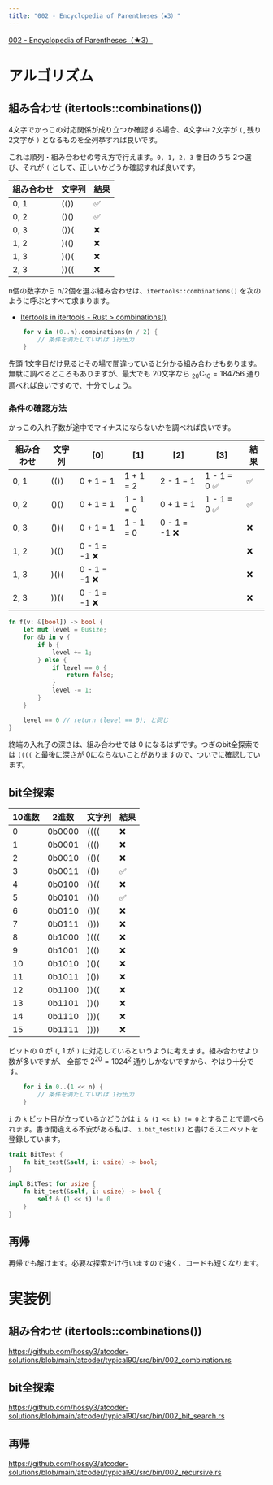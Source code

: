 ```yaml
---
title: "002 - Encyclopedia of Parentheses（★3）"
---
```


[002 \- Encyclopedia of Parentheses（★3）](https://atcoder.jp/contests/typical90/tasks/typical90_b)


# アルゴリズム

## 組み合わせ (itertools::combinations())

4文字でかっこの対応関係が成り立つか確認する場合、4文字中 2文字が `(`, 残り 2文字が `)` となるものを全列挙すれば良いです。

これは順列・組み合わせの考え方で行えます。`0, 1, 2, 3` 番目のうち 2つ選び、それが `(` として、正しいかどうか確認すれば良いです。

|組み合わせ|文字列|結果|
|---|---|---|
|0, 1|(())|✅|
|0, 2|()()|✅|
|0, 3|())(|❌|
|1, 2|)(()|❌|
|1, 3|)()(|❌|
|2, 3|))((|❌|

n個の数字から n/2個を選ぶ組み合わせは、`itertools::combinations()` を次のように呼ぶとすべて求まります。

* [Itertools in itertools \- Rust > combinations()](https://docs.rs/itertools/latest/itertools/trait.Itertools.html#method.combinations)

```rust
    for v in (0..n).combinations(n / 2) {
        // 条件を満たしていれば 1行出力
    }
```

先頭 1文字目だけ見るとその場で間違っていると分かる組み合わせもあります。無駄に調べるところもありますが、最大でも 20文字なら ${}_20 \mathrm{ C }_10 = 184756$ 通り調べれば良いですので、十分でしょう。

### 条件の確認方法

かっこの入れ子数が途中でマイナスにならないかを調べれば良いです。

|組み合わせ|文字列|[0]|[1]|[2]|[3]|結果|
|---|---|---|---|---|---|---|
|0, 1|(())|0 + 1 = 1|1 + 1 = 2|2 - 1 = 1|1 - 1 = 0 ✅|✅|
|0, 2|()()|0 + 1 = 1|1 - 1 = 0|0 + 1 = 1|1 - 1 = 0 ✅|✅|
|0, 3|())(|0 + 1 = 1|1 - 1 = 0|0 - 1 = -1 ❌||❌|
|1, 2|)(()|0 - 1 = -1 ❌||||❌|
|1, 3|)()(|0 - 1 = -1 ❌||||❌|
|2, 3|))((|0 - 1 = -1 ❌||||❌|

```rust
fn f(v: &[bool]) -> bool {
    let mut level = 0usize;
    for &b in v {
        if b {
            level += 1;
        } else {
            if level == 0 {
                return false;
            }
            level -= 1;
        }
    }

    level == 0 // return (level == 0); と同じ
}
```

終端の入れ子の深さは、組み合わせでは 0 になるはずです。つぎのbit全探索では `((((` と最後に深さが 0にならないことがありますので、ついでに確認しています。


## bit全探索

|10進数|2進数|文字列|結果|
|---|---|---|---|
|0|0b0000|((((|❌|
|1|0b0001|((()|❌|
|2|0b0010|(()(|❌|
|3|0b0011|(())|✅|
|4|0b0100|()((|❌|
|5|0b0101|()()|✅|
|6|0b0110|())(|❌|
|7|0b0111|()))|❌|
|8|0b1000|)(((|❌|
|9|0b1001|)(()|❌|
|10|0b1010|)()(|❌|
|11|0b1011|)())|❌|
|12|0b1100|))((|❌|
|13|0b1101|))()|❌|
|14|0b1110|)))(|❌|
|15|0b1111|))))|❌|

ビットの 0 が `(`, 1 が `)` に対応しているというように考えます。組み合わせより数が多いですが、 全部で $2^20 = 1024^2$ 通りしかないですから、やはり十分です。

```rust
    for i in 0..(1 << n) {
        // 条件を満たしていれば 1行出力
    }
```

`i` の `k` ビット目が立っているかどうかは `i & (1 << k) != 0` とすることで調べられます。書き間違える不安がある私は、 `i.bit_test(k)` と書けるスニペットを登録しています。

```rust
trait BitTest {
    fn bit_test(&self, i: usize) -> bool;
}

impl BitTest for usize {
    fn bit_test(&self, i: usize) -> bool {
        self & (1 << i) != 0
    }
}
```

## 再帰

再帰でも解けます。必要な探索だけ行いますので速く、コードも短くなります。


# 実装例

## 組み合わせ (itertools::combinations())
https://github.com/hossy3/atcoder-solutions/blob/main/atcoder/typical90/src/bin/002_combination.rs

## bit全探索
https://github.com/hossy3/atcoder-solutions/blob/main/atcoder/typical90/src/bin/002_bit_search.rs

## 再帰
https://github.com/hossy3/atcoder-solutions/blob/main/atcoder/typical90/src/bin/002_recursive.rs

